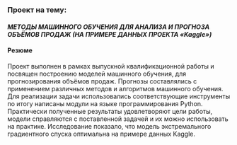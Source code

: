 ### Проект на тему: 

#### _МЕТОДЫ МАШИННОГО ОБУЧЕНИЯ ДЛЯ АНАЛИЗА И ПРОГНОЗА ОБЪЁМОВ ПРОДАЖ (НА ПРИМЕРЕ ДАННЫХ ПРОЕКТА «Kaggle»)_

#### Резюме

Проект выполнен в рамках выпускной квалификационной работы и посвящен построению моделей машинного обучения, для прогнозирования объёмов продаж. Прогнозы составлялись с применением различных методов и алгоритмов машинного обучения. Для реализации задачи использовались соответствующие инструменты по итогу написаны модули на языке программирования Python. Практически полученные результаты удовлетворяют цели работы, модели справляются с поставленной задачей и их можно использовать на практике. 
Исследование показало, что модель экстремального градиентного спуска оптимальна на примере данных Kaggle.
